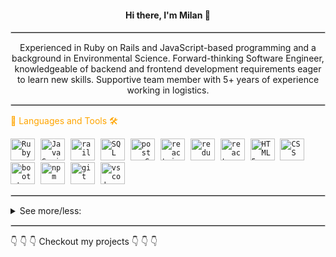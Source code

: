 <h4 align="center"> Hi there, I'm Milan 👋 </h4>

<hr style="border:0.9px ridge lightgray"> </hr>

<!-- <p align="center">Forward-thinking Software Developer with a background working productively in dynamic environments, looking forward to learning new skills. </p> -->

<p align="center">Experienced in Ruby on Rails and JavaScript-based programming and a background in Environmental Science. Forward-thinking Software Engineer, knowledgeable of backend and frontend development requirements eager to learn new skills. Supportive team member with 5+ years of experience working in logistics.</p>

  <!-- <p> 🎭 Fun 💯 fact:  </p> -->

<hr style="border:0.9px ridge lightgray"> </hr>

<p style="color:orange"> 💬 Languages and Tools 🛠️ </p>
<code><img style="margin-right:5px" height="35" width="39" src="https://encrypted-tbn0.gstatic.com/images?q=tbn:ANd9GcRfqN8TibosvoL-zcoD5gIJbbvIwQRsPXGd4w&usqp=CAU" alt="Ruby"></code>
<code><img style="margin-right:5px" height="35" width="39" src="https://www.computerhope.com/jargon/j/javascript.png" alt="JavaScript"></code>
<code><img style="margin-right:5px" height="35" width="39" src="https://encrypted-tbn0.gstatic.com/images?q=tbn:ANd9GcS1-hbc5uiUvkHxTIjHROe7pgI3f8TMFYUyGfoTPkIeUkttRD9xsBgNk7qC8z7ZGCWF23E&usqp=CAU" alt="rails"></code>
<code><img style="margin-right:5px" height="35" width="39" src="https://cloudblogs.microsoft.com/uploads/prod/sites/32/2020/05/SQL.png" alt="SQL"></code>
<code><img style="margin-right:5px" height="35" width="39" src="https://upload.wikimedia.org/wikipedia/commons/thumb/2/29/Postgresql_elephant.svg/1200px-Postgresql_elephant.svg.png" alt="postgreSQL"></code>
<code><img src="https://res.cloudinary.com/practicaldev/image/fetch/s--3zWuwYa3--/c_imagga_scale,f_auto,fl_progressive,h_900,q_auto,w_1600/https://dev-to-uploads.s3.amazonaws.com/uploads/articles/pdib9r9rk5j1m7oala1p.png" style="margin-right:5px" height="35" width="39" alt="react.js"></code>
<code><img style="margin-right:5px" height="35" width="39" src="https://chriscourses.com/img/blog/redux/redux.jpg" alt="redux"></code>
<code><img style="margin-right:5px" height="35" width="39" src="https://www.loginradius.com/blog/async/static/a53096b6796dd3d1e3f3df8bc77a6689/03979/index.png" alt="react-router"></code>
<code><img style="margin-right:5px" height="35" width="39" src="https://upload.wikimedia.org/wikipedia/commons/thumb/6/61/HTML5_logo_and_wordmark.svg/1200px-HTML5_logo_and_wordmark.svg.png" alt="HTML5"></code>
<code><img style="margin-right:5px" height="35" width="39" src="https://upload.wikimedia.org/wikipedia/commons/thumb/d/d5/CSS3_logo_and_wordmark.svg/1200px-CSS3_logo_and_wordmark.svg.png" alt="CSS"></code>
<code><img style="margin-right:5px" height="35" width="39" src="https://encrypted-tbn0.gstatic.com/images?q=tbn:ANd9GcQ7YM1mnDVjOkXzB1Y_dZKp8Hiuyi4q7U8wVQ&usqp=CAU"alt="bootstrap"></code>
<code><img style="margin-right:5px" height="35" width="39" src="https://www.zdnet.com/a/img/resize/41f98ac5e953bbdc816fda798ab505817d23e886/2020/01/13/7b52414d-132a-4ef9-b050-0f16e37f433b/npm.png?width=1200&height=1200&fit=crop&auto=webp" alt="npm"></code>
<code><img style="margin-right:5px" height="35" width="39" src="https://cdn-media-1.freecodecamp.org/images/VQhi-KgyeBh6jegrDc2zaLOGxsBWq0Bw5dNq" alt="git"></code>
<code><img style="margin-right:5px" height="35" width="39" src="https://upload.wikimedia.org/wikipedia/commons/thumb/9/9a/Visual_Studio_Code_1.35_icon.svg/2048px-Visual_Studio_Code_1.35_icon.svg.png" alt="vs code"></code>
<hr style="border:0.9px ridge lightgray"> </hr>
<details>
<summary>See more/less:</summary>
<hr style="border:0.9px ridge lightgray"> </hr>

<p style="color:orange"> 😺 GitHub Stats  📈</p>
<!-- * side by side pictures -->
<div>
  <spam><img style="align:center" width="33%" src="https://github-readme-stats.vercel.app/api?username=zicna&show_icons=true&theme=radical" alt="GitHub stats">
  <spam><img style="align:center" width="33%" src="https://github-readme-stats.vercel.app/api/top-langs/?username=zicna&layout=compact&show_icons=true&theme=radical" alt="Most used Languages"><div>
</div>

<hr style="border:0.9px ridge lightgray"> </hr>
<p style="color:orange">Connect with me:</p>

<a  href="mailto:zivkovicmilan1987@gmail.com"><img height="30px" width="35px" style="border-radius:25%" src="https://www.howtogeek.com/wp-content/uploads/2019/03/gmail-1.png?width=1198&trim=1,1&bg-color=000&pad=1,1"></a>
<a  href="https://www.linkedin.com/in/milan-m-zivkovic/"><img height="30px" width="35px" style="border-radius:25%" src="https://upload.wikimedia.org/wikipedia/commons/thumb/c/c9/Linkedin.svg/1200px-Linkedin.svg.png"></a>

<hr style="border:0.9px ridge lightgray"> </hr>

<p style="color:orange"> 🌱 currently working on:</p>
  
  - adding features to my projects
  - solidified and expand skills

<p style="color:orange"> 👉 Next on my learning list:</p>

- Algorithms and data structure
- AWS
- Node.js

<p style="color:orange">👯 I’m looking to:</p> 
  
- collaborate with newies to software industry and learn more about algorithms and data structures

<p style="color:orange">🥅 2020 Goals:</p>

- step into IT industry
- learn a new language (Python)

<p style="color:orange">Hobbies:</p>

- 🚵🏼‍♂️ Bike riding
- 🏃‍♂️ Trail running
- 📜 History books and documentaries
</details>

<hr style="border:0.9px ridge lightgray"> </hr>
👇 👇 👇 Checkout my projects 👇 👇 👇

<!-- [github]: https://github.com/zicna
[linkedin]: https://www.linkedin.com/feed/ -->

<!-- ! resources -->
<!-- *Github Stats: -->
<!-- https://github.com/anuraghazra/github-readme-stats -->
<!-- * emojis -->
<!-- https://emojidb.org/history-emojis -->
<!-- * Markdown basic syntax -->
<!--  https://dev.to/zicna/path-to-better-readmemd-through-markdown-syntax-42hd-->
<!-- * Other resources -->
<!-- https://dev.to/github/10-standout-github-profile-readmes-h2o -->
<!-- * collapsible section -->
<!-- https://gist.github.com/pierrejoubert73/902cc94d79424356a8d20be2b382e1ab -->
